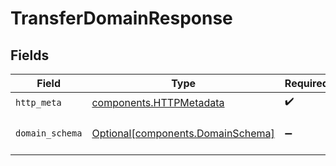 # TransferDomainResponse


## Fields

| Field                                                                        | Type                                                                         | Required                                                                     | Description                                                                  |
| ---------------------------------------------------------------------------- | ---------------------------------------------------------------------------- | ---------------------------------------------------------------------------- | ---------------------------------------------------------------------------- |
| `http_meta`                                                                  | [components.HTTPMetadata](../../models/components/httpmetadata.md)           | :heavy_check_mark:                                                           | N/A                                                                          |
| `domain_schema`                                                              | [Optional[components.DomainSchema]](../../models/components/domainschema.md) | :heavy_minus_sign:                                                           | The domain transfer initiated                                                |